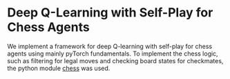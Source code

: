 # Deep Q-Learning with Self-Play for Chess Agents

We implement a framework for deep Q-learning with self-play for chess agents using mainly pyTorch fundamentals. To implement the chess logic, such as filtering for legal moves and checking board states for checkmates, the python module [chess](https://python-chess.readthedocs.io/en/latest/) was used.
